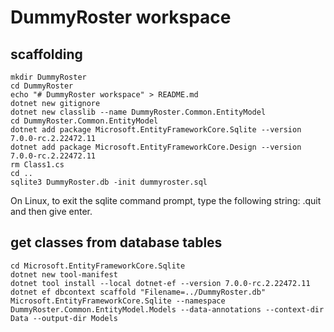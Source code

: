 # DummyRoster workspace

## scaffolding

```shell
mkdir DummyRoster
cd DummyRoster
echo "# DummyRoster workspace" > README.md
dotnet new gitignore
dotnet new classlib --name DummyRoster.Common.EntityModel
cd DummyRoster.Common.EntityModel
dotnet add package Microsoft.EntityFrameworkCore.Sqlite --version 7.0.0-rc.2.22472.11
dotnet add package Microsoft.EntityFrameworkCore.Design --version 7.0.0-rc.2.22472.11
rm Class1.cs
cd ..
sqlite3 DummyRoster.db -init dummyroster.sql
```

On Linux, to exit the sqlite command prompt, type the following string:
.quit
and then give enter.

## get classes from database tables

```shell
cd Microsoft.EntityFrameworkCore.Sqlite
dotnet new tool-manifest
dotnet tool install --local dotnet-ef --version 7.0.0-rc.2.22472.11
dotnet ef dbcontext scaffold "Filename=../DummyRoster.db" Microsoft.EntityFrameworkCore.Sqlite --namespace DummyRoster.Common.EntityModel.Models --data-annotations --context-dir Data --output-dir Models
```
